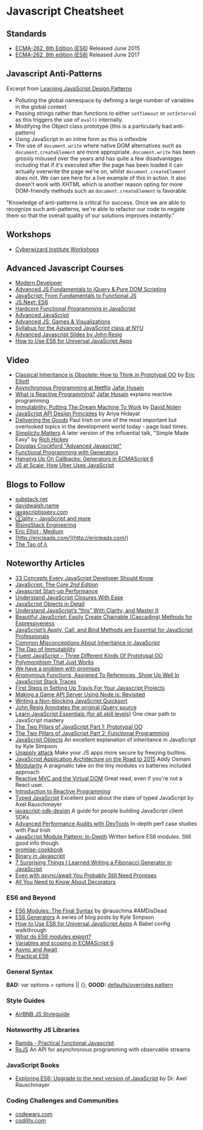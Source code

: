 # Javascript Cheatsheet


## Standards

- [ECMA-262, 6th Edition (ES6)](http://www.ecma-international.org/ecma-262/6.0/) Released June 2015
- [ECMA-262, 8th edition (ES8)](https://www.ecma-international.org/ecma-262/8.0/index.html) Released June 2017


## Javascript Anti-Patterns

Excerpt from [Learning JavaScript Design Patterns](http://addyosmani.com/resources/essentialjsdesignpatterns/book/#antipatterns)

- Polluting the global namespace by defining a large number of variables in the global context
- Passing strings rather than functions to either `setTimeout` or `setInterval` as this triggers the use of `eval()` internally.
- Modifying the Object class prototype (this is a particularly bad anti-pattern)
- Using JavaScript in an inline form as this is inflexible
- The use of `document.write` where native DOM alternatives such as `document.createElement` are more appropriate. `document.write` has been grossly misused over the years and has quite a few disadvantages including that if it's executed after the page has been loaded it can actually overwrite the page we're on, whilst `document.createElement` does not. We can see here for a live example of this in action. It also doesn't work with XHTML which is another reason opting for more DOM-friendly methods such as `document.createElement` is favorable.

"Knowledge of anti-patterns is critical for success. Once we are able to recognize such anti-patterns, we're able to refactor our code to negate them so that the overall quality of our solutions improves instantly."


## Workshops

- [Cyberwizard Institute Workshops](https://github.com/cyberwizardinstitute/workshops/blob/master/javascript.markdown)

## Advanced Javascript Courses

- [Modern Developer](https://learn.modern-developer.com/)
- [Advanced JS Fundamentals to jQuery & Pure DOM Scripting](https://frontendmasters.com/courses/javascript-jquery-dom/)
- [JavaScript: From Fundamentals to Functional JS](https://frontendmasters.com/courses/js-fundamentals-to-functional/)
- [JS.Next: ES6](https://frontendmasters.com/courses/jsnext-es6/)
- [Hardcore Functional Programming in JavaScript](https://frontendmasters.com/courses/functional-javascript/)
- [Advanced JavaScript](https://frontendmasters.com/courses/advanced-javascript/)
- [Advanced JS: Games & Visualizations](https://www.khanacademy.org/computing/computer-programming/programming-games-visualizations)
- [Syllabus for the Advanced JavaScript class at NYU](https://github.com/advanced-js/syllabus)
- [Advanced Javascript Slides by John Resig](http://ejohn.org/apps/learn/)
- [How to Use ES6 for Universal JavaScript Apps](https://medium.com/javascript-scene/how-to-use-es6-for-isomorphic-javascript-apps-2a9c3abe5ea2)


## Video

* [Classical Inheritance is Obsolete: How to Think in Prototypal OO](https://vimeo.com/69255635) by [Eric Elliott](https://twitter.com/_ericelliott)
* [Asynchronous Programming at Netflix](https://www.youtube.com/watch?v=gawmdhCNy-A) [Jafar Husain](https://twitter.com/jhusain)
* [What is Reactive Programming?](https://www.youtube.com/watch?v=dwP1TNXE6fc) [Jafar Husain](https://twitter.com/jhusain) explains reactive programming
* [Immutability: Putting The Dream Machine To Work](https://www.youtube.com/watch?v=SiFwRtCnxv4) by [David Nolen](https://twitter.com/swannodette)
* [JavaScript API Design Principles](https://www.youtube.com/watch?v=HYl7ReNB5TA) by Ariya Hidayat
* [Delivering the Goods](https://www.youtube.com/watch?v=R8W_6xWphtw) Paul Irish on one of the most important but overlooked topics in the development world today - page load times.
* [Simplicity Matters](https://www.youtube.com/watch?v=rI8tNMsozo0) A later version of the influential talk, "Simple Made Easy" by [Rich Hickey](https://twitter.com/richhickey)
* [Douglas Crockford "Advanced Javascript"](http://yuiblog.com/blog/2006/11/27/video-crockford-advjs/)
* [Functional Programming with Generators](https://www.youtube.com/watch?v=B2ASp0jb6FY)
* [Hanging Up On Callbacks: Generators in ECMAScript 6](https://www.youtube.com/watch?v=s-BwEk-Y4kg)
* [JS at Scale: How Uber Uses JavaScript](https://www.youtube.com/watch?v=P7ek4scVCB8)

## Blogs to Follow

- [substack.net](http://substack.net/)
- [davidwalsh.name](http://davidwalsh.name/)
- [javascriptissexy.com](http://javascriptissexy.com/)
- [②ality – JavaScript and more](http://www.2ality.com/2015/03/es6-generators.html)
- [RisingStack Engineering](http://blog.risingstack.com/)
- [Eric Elliot : Medium](https://medium.com/@_ericelliott)
- [http://ericleads.com/](http://ericleads.com/)
- [The Tao of λ](http://buzzdecafe.github.io/)

## Noteworthy Articles

- [33 Concepts Every JavaScript Developer Should Know ](https://github.com/leonardomso/33-js-concepts/blob/master/README.md)
- [JavaScript: The Core _2nd Edition_](http://dmitrysoshnikov.com/ecmascript/javascript-the-core-2nd-edition/)
- [Javascript Start-up Performance](https://medium.com/@addyosmani/javascript-start-up-performance-69200f43b201#.2ip8c5f61)
- [Understand JavaScript Closures With Ease](http://javascriptissexy.com/understand-javascript-closures-with-ease/)
- [JavaScript Objects in Detail](http://javascriptissexy.com/javascript-objects-in-detail/)
- [Understand JavaScript’s “this” With Clarity, and Master It](http://javascriptissexy.com/understand-javascripts-this-with-clarity-and-master-it/)
- [Beautiful JavaScript: Easily Create Chainable (Cascading) Methods for Expressiveness](http://javascriptissexy.com/beautiful-javascript-easily-create-chainable-cascading-methods-for-expressiveness/)
- [JavaScript’s Apply, Call, and Bind Methods are Essential for JavaScript Professionals](http://javascriptissexy.com/javascript-apply-call-and-bind-methods-are-essential-for-javascript-professionals/)
- [Common Misconceptions About Inheritance in JavaScript](https://medium.com/javascript-scene/common-misconceptions-about-inheritance-in-javascript-d5d9bab29b0a)
- [The Dao of Immutability](https://medium.com/javascript-scene/the-dao-of-immutability-9f91a70c88cd)
- [Fluent JavaScript – Three Different Kinds Of Prototypal OO](http://ericleads.com/2013/02/fluent-javascript-three-different-kinds-of-prototypal-oo/)
- [Polymorphism That Just Works](http://tobyho.com/2015/06/23/polymorphism-that-just-works/)
- [We have a problem with promises](http://pouchdb.com/2015/05/18/we-have-a-problem-with-promises.html)
- [Anonymous Functions, Assigned To References, Show Up Well In JavaScript Stack Traces](http://www.bennadel.com/blog/2836-anonymous-functions-assigned-to-references-show-up-well-in-javascript-stack-traces.htm?&_=0.32385098887607455)
- [First Steps in Setting Up Travis For Your Javascript Projects](http://orizens.com/wp/topics/first-steps-in-setting-up-travis-ci-to-your-javascript-project/)
- [Making a Game API Server Using Node.js: Revisited](http://blog.couchbase.com/making-a-game-api-server-using-nodejs-revisited)
- [Writing a Non-blocking JavaScript Quicksort](http://www.breck-mckye.com/blog/2015/06/writing-a-non-blocking-javascript-quicksort/)
- [John Resig Annotates the original jQuery source](http://genius.it/5088420/ejohn.org/files/jquery-original.html)
- [Learn JavaScript Essentials (for all skill levels)](https://medium.com/javascript-scene/learn-javascript-b631a4af11f2) One clear path to JavaScript mastery
- [The Two Pillars of JavaScript Part 1: Prototypal OO](https://medium.com/javascript-scene/the-two-pillars-of-javascript-ee6f3281e7f3)
- [The Two Pillars of JavaScript Part 2: Functional Programming](https://medium.com/javascript-scene/the-two-pillars-of-javascript-pt-2-functional-programming-a63aa53a41a4)
- [JavaScript Objects](http://davidwalsh.name/javascript-objects) An excellent explanation of inheritance in JavaScript by Kyle Simpson
- [Unapply attack](http://glebbahmutov.com/blog/unapply-attack/) Make your JS apps more secure by freezing builtins.
- [JavaScript Application Architecture on the Road to 2015](https://medium.com/@addyosmani/javascript-application-architecture-on-the-road-to-2015-d8125811101b) Addy Osmani
- [Modularity](http://jlongster.com/Modularity) A pragmatic take on the tiny modules vs batteries included approach
- [Reactive MVC and the Virtual DOM](http://futurice.com/blog/reactive-mvc-and-the-virtual-dom) Great read, even if you're not a React user.
- [Introduction to Reactive Programming](https://gist.github.com/staltz/868e7e9bc2a7b8c1f754)
- [Typed JavaScript](http://www.2ality.com/2014/10/typed-javascript.html) Excellent post about the state of typed JavaScript by Axel Rauschmayer
- [javascript-sdk-design](https://github.com/huei90/javascript-sdk-design) A guide for people building JavaScript client SDKs
- [Advanced Performance Audits with DevTools](http://www.paulirish.com/2015/advanced-performance-audits-with-devtools/) In-depth perf case studies with Paul Irish
- [JavaScript Module Pattern: In-Depth](http://www.adequatelygood.com/JavaScript-Module-Pattern-In-Depth.html) Written before ES6 modules. Still good info though.
- [promise-cookbook](https://github.com/mattdesl/promise-cookbook)
- [Binary in Javascript](http://danthedev.com/2015/07/25/binary-in-javascript/)
- [7 Surprising Things I Learned Writing a Fibonacci Generator in JavaScript](https://medium.com/javascript-scene/7-surprising-things-i-learned-writing-a-fibonacci-generator-4886a5c87710#.va902pu9y)
- [Even with async/await You Probably Still Need Promises](https://medium.com/@bluepnume/even-with-async-await-you-probably-still-need-promises-9b259854c161#.j278bxsqc)
- [All You Need to Know About Decorators](https://hackernoon.com/all-you-need-to-know-about-decorators-a-case-study-4a7e776b22a6)

### ES6 and Beyond

- [ES6 Modules: The Final Syntax](http://www.2ality.com/2014/09/es6-modules-final.html) by @rauschma #AMDisDead
- [ES6 Generators](http://davidwalsh.name/es6-generators) A series of blog posts by Kyle Simpson
- [How to Use ES6 for Universal JavaScript Apps](https://medium.com/javascript-scene/how-to-use-es6-for-isomorphic-javascript-apps-2a9c3abe5ea2) A Babel config walkthrough
- [What do ES6 modules export?](http://www.2ality.com/2015/07/es6-module-exports.html)
- [Variables and scoping in ECMAScript 6](http://www.2ality.com/2015/02/es6-scoping.html)
- [Async and Await](https://zeit.co/blog/async-and-await)
- [Practical ES6](https://github.com/mjavascript/practical-es6)

### General Syntax

**BAD:** var options = options || {};
**GOOD:** [defaults/overrides pattern](https://gist.github.com/ericelliott/f3c2a53a1d4100539f71)

### Style Guides

- [AirBNB JS Styleguide](https://github.com/airbnb/javascript)

### Noteworthy JS Libraries

- [Ramda - Practical functional Javascript](https://github.com/ramda/ramda)
- [RxJS](https://github.com/Reactive-Extensions/RxJS) An API for asynchronous programming with observable streams

### JavaScript Books

- [Exploring ES6: Upgrade to the next version of JavaScript](http://exploringjs.com/) by Dr. Axel Rauschmayer

### Coding Challenges and Communities

- [codewars.com](https://www.codewars.com/)
- [codility.com](https://codility.com/)

